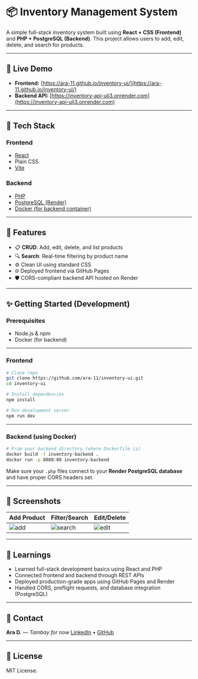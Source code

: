 # 📦 Inventory Management System

A simple full-stack inventory system built using **React + CSS (Frontend)** and **PHP + PostgreSQL (Backend)**. This project allows users to add, edit, delete, and search for products.

---

## 🔗 Live Demo

* **Frontend:** [https://ara-11.github.io/inventory-ui/](https://ara-11.github.io/inventory-ui/)
* **Backend API:** [https://inventory-api-ulj3.onrender.com](https://inventory-api-ulj3.onrender.com)

---

## 💠 Tech Stack

### Frontend

* [React](https://reactjs.org/)
* Plain CSS
* [Vite](https://vitejs.dev/)

### Backend

* [PHP](https://www.php.net/)
* [PostgreSQL (Render)](https://render.com/docs/databases#postgresql)
* [Docker (for backend container)](https://www.docker.com/)

---

## 📁 Features

* 📋 **CRUD**: Add, edit, delete, and list products
* 🔍 **Search**: Real-time filtering by product name
* ⚙️ Clean UI using standard CSS
* 🌐 Deployed frontend via GitHub Pages
* 🛡️ CORS-compliant backend API hosted on Render

---

## ✨ Getting Started (Development)

### Prerequisites

* Node.js & npm
* Docker (for backend)

---

### Frontend

```bash
# Clone repo
git clone https://github.com/ara-11/inventory-ui.git
cd inventory-ui

# Install dependencies
npm install

# Run development server
npm run dev
```

---

### Backend (using Docker)

```bash
# From your backend directory (where Dockerfile is)
docker build -t inventory-backend .
docker run -p 8080:80 inventory-backend
```

Make sure your `.php` files connect to your **Render PostgreSQL database** and have proper CORS headers set.

---

## 📸 Screenshots

| Add Product                             | Filter/Search                              | Edit/Delete                              |
| --------------------------------------- | ------------------------------------------ | ---------------------------------------- |
| ![add](https://imgur.com/a/vt0jS9y.png) | ![search](https://imgur.com/a/vt0jS9y.png) | ![edit](https://imgur.com/a/vt0jS9y.png) |

---

## 🧠 Learnings

* Learned full-stack development basics using React and PHP
* Connected frontend and backend through REST APIs
* Deployed production-grade apps using GitHub Pages and Render
* Handled CORS, preflight requests, and database integration (PostgreSQL)

---

## 📢 Contact

**Ara D.** — *Tambay for now*
[LinkedIn](https://www.linkedin.com/in/ara-mae-duco/) • [GitHub](https://github.com/ara-11)

---

## 📄 License

MIT License.
